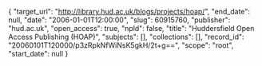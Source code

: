 {
  "target_url": "http://library.hud.ac.uk/blogs/projects/hoap/", 
  "end_date": null, 
  "date": "2006-01-01T12:00:00", 
  "slug": 60915760, 
  "publisher": "hud.ac.uk", 
  "open_access": true, 
  "npld": false, 
  "title": "Huddersfield Open Access Publishing (HOAP)", 
  "subjects": [], 
  "collections": [], 
  "record_id": "20060101T120000/p3zRpkNfWiNsK5gkH/2t+g==", 
  "scope": "root", 
  "start_date": null
}

